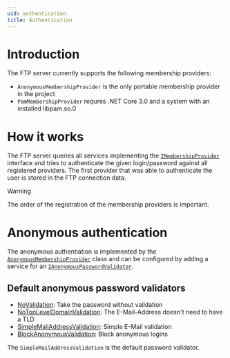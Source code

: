 ```yaml
---
uid: authentication
title: Authentication
---
```


# Introduction

The FTP server currently supports the following membership providers:

- `AnonymousMembershipProvider` is the only portable membership provider in the project
- `PamMembershipProvider` requres .NET Core 3.0 and a system with an installed libpam.so.0

# How it works

The FTP server queries all services implementing the [`IMembershipProvider`](xref:FubarDev.FtpServer.AccountManagement.IMembershipProvider) interface and tries to authenticate the given login/password against all registered providers. The first provider that was able to authenticate the user is stored in the FTP connection data.

> [!WARNING]
> The order of the registration of the membership providers is important.

# Anonymous authentication

The anonymous authentiation is implemented by the [`AnonymousMembershipProvider`](xref:FubarDev.FtpServer.AccountManagement.AnonymousMembershipProvider) class and can be configured by adding a service for an [`IAnonymousPasswordValidator`](xref:FubarDev.FtpServer.AccountManagement.Anonymous.IAnonymousPasswordValidator).

## Default anonymous password validators

- [NoValidation](xref:FubarDev.FtpServer.AccountManagement.Anonymous.NoValidation): Take the password without validation
- [NoTopLevelDomainValidation](xref:FubarDev.FtpServer.AccountManagement.Anonymous.NoTopLevelDomainValidation): The E-Mail-Address doesn't need to have a TLD
- [SimpleMailAddressValidation](xref:FubarDev.FtpServer.AccountManagement.Anonymous.SimpleMailAddressValidation): Simple E-Mail validation
- [BlockAnonymousValidation](xref:FubarDev.FtpServer.AccountManagement.Anonymous.BlockAnonymousValidation): Block anonymous logins

The `SimpleMailAddressValidation` is the default password validator.
